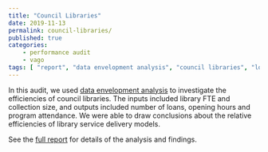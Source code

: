 ```yaml
---
title: "Council Libraries"
date: 2019-11-13
permalink: council-libraries/
published: true
categories:
    - performance audit
    - vago
tags: [ "report", "data envelopment analysis", "council libraries", "local government" ]
---
```


In this audit, we used [data envelopment analysis](https://en.wikipedia.org/wiki/Data_envelopment_analysis) to investigate the efficiencies of council libraries. The inputs included library FTE and collection size, and outputs included number of loans, opening hours and program attendance. We were able to draw conclusions about the relative efficiencies of library service delivery models.

See the [full report](https://www.audit.vic.gov.au/report/council-libraries) for details of the analysis and findings.